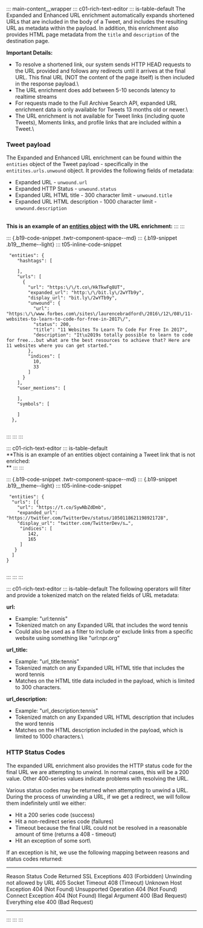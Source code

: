 ::: main-content__wrapper
::: c01-rich-text-editor
::: is-table-default
The Expanded and Enhanced URL enrichment automatically expands shortened
URLs that are included in the body of a Tweet, and includes the
resulting URL as metadata within the payload. In addition, this
enrichment also provides HTML page metadata from the ` title ` and
` description ` of the destination page.

**Important Details:**

-   To resolve a shortened link, our system sends HTTP HEAD requests to
    the URL provided and follows any redirects until it arrives at the
    final URL. This final URL (NOT the content of the page itself) is
    then included in the response payload.\
-   The URL enrichment does add between 5-10 seconds latency to realtime
    streams
-   For requests made to the Full Archive Search API, expanded URL
    enrichment data is only available for Tweets 13 months old or
    newer.\
-   The URL enrichment is not available for Tweet links (including quote
    Tweets), Moments links, and profile links that are included within a
    Tweet.\

### Tweet payload

The Expanded and Enhanced URL enrichment can be found within the
` entities ` object of the Tweet payload - specifically in the
` entitites.urls.unwound ` object. It provides the following fields of
metadata:

-   Expanded URL - ` unwound.url `
-   Expanded HTTP Status - ` unwound.status `
-   Expanded URL HTML title - 300 character limit - ` unwound.title `
-   Expanded URL HTML description - 1000 character limit -
    ` unwound.description `

\
**This is an example of an [entities
object](/en/docs/twitter-api/enterprise/data-dictionary/native-enriched-objects/entities)
with the URL enrichment:**
:::
:::

::: {.b19-code-snippet .twtr-component-space--md}
::: {.b19-snippet .b19__theme--light}
::: t05-inline-code-snippet
``` line-numbers
 "entities": {
    "hashtags": [
      
    ],
    "urls": [
      {
        "url": "https:\/\/t.co\/HkTkwFq8UT",
        "expanded_url": "http:\/\/bit.ly\/2wYTb9y",
        "display_url": "bit.ly\/2wYTb9y",
        "unwound": {
          "url": "https:\/\/www.forbes.com\/sites\/laurencebradford\/2016\/12\/08\/11-websites-to-learn-to-code-for-free-in-2017\/",
          "status": 200,
          "title": "11 Websites To Learn To Code For Free In 2017",
          "description": "It\u2019s totally possible to learn to code for free...but what are the best resources to achieve that? Here are 11 websites where you can get started."
        },
        "indices": [
          10,
          33
        ]
      }
    ],
    "user_mentions": [
      
    ],
    "symbols": [
      
    ]
  },
    
```
:::
:::
:::

::: c01-rich-text-editor
::: is-table-default
\
**This is an example of an entities object containing a Tweet link that
is not enriched:\
**
:::
:::

::: {.b19-code-snippet .twtr-component-space--md}
::: {.b19-snippet .b19__theme--light}
::: t05-inline-code-snippet
``` {.line-numbers .t05__pre--with-button}
 "entities": {
  "urls": [{ 
    "url": "https://t.co/SywNbZdDmb", 
    "expanded_url": "https://twitter.com/TwitterDev/status/1050118621198921728", 
    "display_url": "twitter.com/TwitterDev/s…",
     "indices": [ 
        142, 
        165
     ]
   }
  ]
}
    
```
:::
:::
:::

::: c01-rich-text-editor
::: is-table-default
The following operators will filter and provide a tokenized match on the
related fields of URL metadata:

**url:**

-   Example: "url:tennis"
-   Tokenized match on any Expanded URL that includes the word tennis
-   Could also be used as a filter to include or exclude links from
    a specific website using something like "url:npr.org"

**url_title:**

-   Example: "url_title:tennis"
-   Tokenized match on any Expanded URL HTML title that includes the
    word tennis
-   Matches on the HTML title data included in the payload, which is
    limited to 300 characters.

**url_description:**

-   Example: "url_description:tennis"
-   Tokenized match on any Expanded URL HTML description that includes
    the word tennis
-   Matches on the HTML description included in the payload, which is
    limited to 1000 characters.\

### HTTP Status Codes

The expanded URL enrichment also provides the HTTP status code for the
final URL we are attempting to unwind. In normal cases, this will be a
200 value. Other 400-series values indicate problems with resolving the
URL.

Various status codes may be returned when attempting to unwind a URL.
During the process of unwinding a URL, if we get a redirect, we will
follow them indefinitely until we either:

-   Hit a 200 series code (success)
-   Hit a non-redirect series code (failures)
-   Timeout because the final URL could not be resolved in a reasonable
    amount of time (returns a 408 - timeout)
-   Hit an exception of some sort\

If an exception is hit, we use the following mapping between reasons and
status codes returned:

  ------------------------------ ----------------------
  Reason                         Status Code Returned
  SSL Exceptions                 403 (Forbidden)
  Unwinding not allowed by URL   405
  Socket Timeout                 408 (Timeout)
  Unknown Host Exception         404 (Not Found)
  Unsupported Operation          404 (Not Found)
  Connect Exception              404 (Not Found)
  Illegal Argument               400 (Bad Request)
  Everything else                400 (Bad Request)
  ------------------------------ ----------------------
:::
:::
:::
